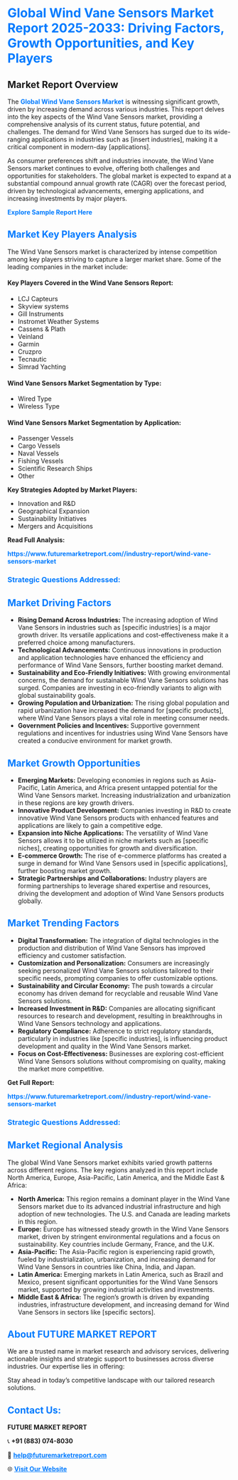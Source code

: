 <h1 style="color: #007BFF;">Global Wind Vane Sensors Market Report 2025-2033: Driving Factors, Growth Opportunities, and Key Players</h1>

<section id="overview">
<h2>Market Report Overview</h2>
<p>The <a href="https://www.futuremarketreport.com//industry-report/wind-vane-sensors-market" style="color: #007BFF; text-decoration: none;"><strong>Global Wind Vane Sensors Market</strong></a> is witnessing significant growth, driven by increasing demand across various industries. This report delves into the key aspects of the Wind Vane Sensors market, providing a comprehensive analysis of its current status, future potential, and challenges. The demand for Wind Vane Sensors has surged due to its wide-ranging applications in industries such as [insert industries], making it a critical component in modern-day [applications].</p>
<p>As consumer preferences shift and industries innovate, the Wind Vane Sensors market continues to evolve, offering both challenges and opportunities for stakeholders. The global market is expected to expand at a substantial compound annual growth rate (CAGR) over the forecast period, driven by technological advancements, emerging applications, and increasing investments by major players.</p>
</section>

<section id="overview">
<p><a href="https://www.futuremarketreport.com//request-sample/reportId=86776" style="color: #007BFF; text-decoration: none;"><strong>Explore Sample Report Here</strong></a></p>
</section>

<section id="key-players">
<h2 style="color: #007BFF;">Market Key Players Analysis</h2>
<p>The Wind Vane Sensors market is characterized by intense competition among key players striving to capture a larger market share. Some of the leading companies in the market include:</p>
<h4>Key Players Covered in the Wind Vane Sensors Report:</h4>
<ul><li>LCJ Capteurs</li><li>Skyview systems</li><li>Gill Instruments</li><li>Instromet Weather Systems</li><li>Cassens &amp; Plath</li><li>Veinland</li><li>Garmin</li><li>Cruzpro</li><li>Tecnautic</li><li>Simrad Yachting</li></ul>
<h4>Wind Vane Sensors Market Segmentation by Type:</h4>
<ul><li>Wired Type</li><li>Wireless Type</li></ul>

<h4>Wind Vane Sensors Market Segmentation by Application:</h4>
<ul><li>Passenger Vessels</li><li>Cargo Vessels</li><li>Naval Vessels</li><li>Fishing Vessels</li><li>Scientific Research Ships</li><li>Other</li></ul>
<p><strong>Key Strategies Adopted by Market Players:</strong></p>
<ul>
<li>Innovation and R&D</li>
<li>Geographical Expansion</li>
<li>Sustainability Initiatives</li>
<li>Mergers and Acquisitions</li>
</ul>
</section>

<section>
<p><strong>Read Full Analysis: </strong></p><a href="https://www.futuremarketreport.com//industry-report/wind-vane-sensors-market" style="color: #007BFF; text-decoration: none;"><strong>https://www.futuremarketreport.com//industry-report/wind-vane-sensors-market</strong></a>
<h3 style="color: #007BFF;">Strategic Questions Addressed:</h3>
</section>

<section id="driving-factors">
<h2 style="color: #007BFF;">Market Driving Factors</h2>
<ul>
<li><strong>Rising Demand Across Industries:</strong> The increasing adoption of Wind Vane Sensors in industries such as [specific industries] is a major growth driver. Its versatile applications and cost-effectiveness make it a preferred choice among manufacturers.</li>
<li><strong>Technological Advancements:</strong> Continuous innovations in production and application technologies have enhanced the efficiency and performance of Wind Vane Sensors, further boosting market demand.</li>
<li><strong>Sustainability and Eco-Friendly Initiatives:</strong> With growing environmental concerns, the demand for sustainable Wind Vane Sensors solutions has surged. Companies are investing in eco-friendly variants to align with global sustainability goals.</li>
<li><strong>Growing Population and Urbanization:</strong> The rising global population and rapid urbanization have increased the demand for [specific products], where Wind Vane Sensors plays a vital role in meeting consumer needs.</li>
<li><strong>Government Policies and Incentives:</strong> Supportive government regulations and incentives for industries using Wind Vane Sensors have created a conducive environment for market growth.</li>
</ul>
</section>

<section id="growth-opportunities">
<h2 style="color: #007BFF;">Market Growth Opportunities</h2>
<ul>
<li><strong>Emerging Markets:</strong> Developing economies in regions such as Asia-Pacific, Latin America, and Africa present untapped potential for the Wind Vane Sensors market. Increasing industrialization and urbanization in these regions are key growth drivers.</li>
<li><strong>Innovative Product Development:</strong> Companies investing in R&D to create innovative Wind Vane Sensors products with enhanced features and applications are likely to gain a competitive edge.</li>
<li><strong>Expansion into Niche Applications:</strong> The versatility of Wind Vane Sensors allows it to be utilized in niche markets such as [specific niches], creating opportunities for growth and diversification.</li>
<li><strong>E-commerce Growth:</strong> The rise of e-commerce platforms has created a surge in demand for Wind Vane Sensors used in [specific applications], further boosting market growth.</li>
<li><strong>Strategic Partnerships and Collaborations:</strong> Industry players are forming partnerships to leverage shared expertise and resources, driving the development and adoption of Wind Vane Sensors products globally.</li>
</ul>
</section>

<section id="trending-factors">
<h2 style="color: #007BFF;">Market Trending Factors</h2>
<ul>
<li><strong>Digital Transformation:</strong> The integration of digital technologies in the production and distribution of Wind Vane Sensors has improved efficiency and customer satisfaction.</li>
<li><strong>Customization and Personalization:</strong> Consumers are increasingly seeking personalized Wind Vane Sensors solutions tailored to their specific needs, prompting companies to offer customizable options.</li>
<li><strong>Sustainability and Circular Economy:</strong> The push towards a circular economy has driven demand for recyclable and reusable Wind Vane Sensors solutions.</li>
<li><strong>Increased Investment in R&D:</strong> Companies are allocating significant resources to research and development, resulting in breakthroughs in Wind Vane Sensors technology and applications.</li>
<li><strong>Regulatory Compliance:</strong> Adherence to strict regulatory standards, particularly in industries like [specific industries], is influencing product development and quality in the Wind Vane Sensors market.</li>
<li><strong>Focus on Cost-Effectiveness:</strong> Businesses are exploring cost-efficient Wind Vane Sensors solutions without compromising on quality, making the market more competitive.</li>
</ul>
</section>

<section>
<p><strong>Get Full Report: </strong></p><a href="https://www.futuremarketreport.com//industry-report/wind-vane-sensors-market" style="color: #007BFF; text-decoration: none;"><strong>https://www.futuremarketreport.com//industry-report/wind-vane-sensors-market</strong></a>
<h3 style="color: #007BFF;">Strategic Questions Addressed:</h3>
</section>


<section id="regional-analysis">
<h2 style="color: #007BFF;">Market Regional Analysis</h2>
<p>The global Wind Vane Sensors market exhibits varied growth patterns across different regions. The key regions analyzed in this report include North America, Europe, Asia-Pacific, Latin America, and the Middle East & Africa:</p>
<ul>
<li><strong>North America:</strong> This region remains a dominant player in the Wind Vane Sensors market due to its advanced industrial infrastructure and high adoption of new technologies. The U.S. and Canada are leading markets in this region.</li>
<li><strong>Europe:</strong> Europe has witnessed steady growth in the Wind Vane Sensors market, driven by stringent environmental regulations and a focus on sustainability. Key countries include Germany, France, and the U.K.</li>
<li><strong>Asia-Pacific:</strong> The Asia-Pacific region is experiencing rapid growth, fueled by industrialization, urbanization, and increasing demand for Wind Vane Sensors in countries like China, India, and Japan.</li>
<li><strong>Latin America:</strong> Emerging markets in Latin America, such as Brazil and Mexico, present significant opportunities for the Wind Vane Sensors market, supported by growing industrial activities and investments.</li>
<li><strong>Middle East & Africa:</strong> The region’s growth is driven by expanding industries, infrastructure development, and increasing demand for Wind Vane Sensors in sectors like [specific sectors].</li>
</ul>
</section>

<footer>
<h2 style="color: #007BFF;">About FUTURE MARKET REPORT</h2>
<p>We are a trusted name in market research and advisory services, delivering actionable insights and strategic support to businesses across diverse industries. Our expertise lies in offering:</p>

<p>Stay ahead in today’s competitive landscape with our tailored research solutions.</p>

<h2 style="color: #007BFF;">Contact Us:</h2>
<p><strong>FUTURE MARKET REPORT</strong></p>
<p>📞 <strong>+91 (883) 074-8030</strong></p>
<p>📧 <strong><a href="mailto:help@futuremarketreport.com" style="color: #007BFF;">help@futuremarketreport.com</a></strong></p>
<p>🌐 <strong><a href="https://www.futuremarketreport.com/" style="color: #007BFF;">Visit Our Website</a></strong></p>
</footer>